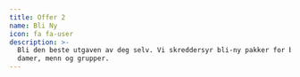 ```yaml
---
title: Offer 2
name: Bli Ny
icon: fa fa-user
description: >-
  Bli den beste utgaven av deg selv. Vi skreddersyr bli-ny pakker for både
  damer, menn og grupper.
---
```




